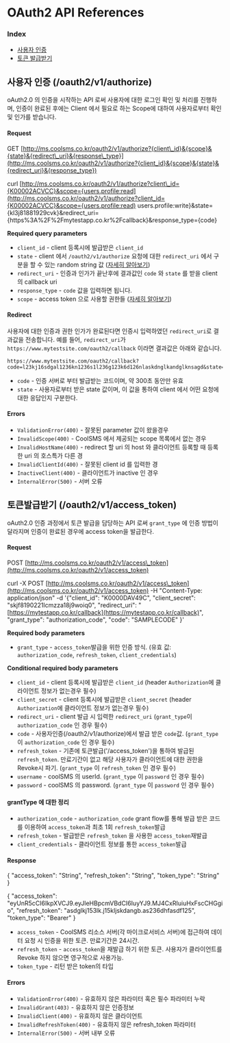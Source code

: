 # OAuth2 API References

### Index

* [사용자 인증](api-references.md#사용자-인-oauth2v1authorize)
* [토큰 발급받기](api-references.md#토큰발급받기-oauth2v1accesstoken)

## 사용자 인증 \(/oauth2/v1/authorize\)

oAuth2.0 의 인증을 시작하는 API 로써 사용자에 대한 로그인 확인 및 처리를 진행하며, 인증이 완료된 후에는 Client 에서 필요로 하는 Scope에 대하여 사용자로부터 확인 및 인가를 받습니다.

#### Request

GET [http://ms.coolsms.co.kr/oauth2/v1/authorize?{client\_id}&{scope}&{state}&{redirect\_uri}&{response\_type}](http://ms.coolsms.co.kr/oauth2/v1/authorize?{client_id}&{scope}&{state}&{redirect_uri}&{response_type})

curl [http://ms.coolsms.co.kr/oauth2/v1/authorize?client\_id={K00002ACVCC}&scope={users.profile:read](http://ms.coolsms.co.kr/oauth2/v1/authorize?client_id={K00002ACVCC}&scope={users.profile:read) users.profile:write}&state={kl3j81881929cvk}&redirect\_uri={https%3A%2F%2Fmytestapp.co.kr%2Fcallback}&response\_type={code}

 **Required query parameters** 

* `client_id` - client 등록시에 발급받은 `client_id`
* `state` - client 에서 `/oauth2/v1/authorize` 요청에 대한 `redirect_uri` 에서 구분을 할 수 있는 random string 값 \([자세히 알아보기](https://docs.coolsms.co.kr/oauth2/getting-started.html#state-값에-대한-사용방법)\)
* `redirect_uri` - 인증과 인가가 끝난후에 결과값인 `code` 와 `state` 를 받을 client의 callback uri
* `response_type` - `code` 값을 입력하면 됩니다. 
* `scope` - access token 으로 사용할 권한들 \([자세히 알아보기](https://docs.coolsms.co.kr/oauth2/how-to-use-scope.html)\)

#### Redirect

사용자에 대한 인증과 권한 인가가 완료된다면 인증시 입력하였던 `redirect_uri`로 결과값을 전송합니다. 예를 들어, `redirect_uri`가 `https://www.mytestsite.com/oauth2/callback` 이라면 결과값은 아래와 같습니다.

```text
https://www.mytestsite.com/oauth2/callback?code=l23kj16sdgal1236kn1236s1l236g123k6d126nlaskdnglkandglknsagd&state=alskdnglnl2k36j
```

* `code` - 인증 서버로 부터 발급받는 코드이며, 약 300초 동안만 유효
* `state` - 사용자로부터 받은 state 값이며, 이 값을 통하여 client 에서 어떤 요청에 대한 응답인지 구분한다. 

#### Errors

* `ValidationError(400)` - 잘못된 parameter 값이 왔을경우
* `InvalidScope(400)` - CoolSMS 에서 제공되는 scope 목록에서 없는 경우 
* `InvalidHostName(400)` - redirect 할 uri 의 host 와 클라이언트 등록할 때 등록한 uri 의 호스특가 다른 경
* `InvalidClientId(400)` - 잘못된 client id 를 입력한 경
* `InactiveClient(400)` - 클라이언트가 inactive 인 경우
* `InternalError(500)` - 서버 오류

## 토큰발급받기 \(/oauth2/v1/access\_token\)

oAuth2.0 인증 과정에서 토큰 발급을 담당하는 API 로써 `grant_type` 에 인증 방법이 달라지며 인증이 완료된 경우에 access token을 발급한다.

#### Request

POST [http://ms.coolsms.co.kr/oauth2/v1/access\_token](http://ms.coolsms.co.kr/oauth2/v1/access_token)

curl -X POST [http://ms.coolsms.co.kr/oauth2/v1/access\_token](http://ms.coolsms.co.kr/oauth2/v1/access_token) -H "Content-Type: application/json" -d '{"client\_id": "K0000DAV49C", "client\_secret": "skjf8190221lcmzza18j9woiq0", "redirect\_uri": "[https://mytestapp.co.kr/callback](https://mytestapp.co.kr/callback)", "grant\_type": "authorization\_code", "code": "SAMPLECODE" }'

 **Required body parameters** 

* `grant_type` - `access_token`발급을 위한 인증 방식. \(유효 값: `authorization_code`, `refresh_token`, `client_credentials`\)

 **Conditional required body parameters** 

* `client_id` - client 등록시에 발급받은 `client_id` \(header `Authorization`에 클라이언트 정보가 없는경우 필수\)
* `client_secret` - client 등록시에 발급받은 `client_secret` \(header `Authorization`에 클라이언트 정보가 없는경우 필수\)
* `redirect_uri` - client 발급 시 입력한 `redirect_uri` \(`grant_type`이 `authorization_code` 인 경우 필수\)
* `code` - 사용자인증\(/oauth2/v1/authorize\)에서 발급 받은 `code`값. \(`grant_type`이 `authorization_code` 인 경우 필수\)
* `refresh_token` - 기존에 토큰발급\('/access\_token'\)을 통하여 발급된 `refresh_token`. 만료기간이 없고 해당 사용자가 클라이언트에 대한 권한을 Revoke시 파기. \(`grant_type` 이 `refresh_token` 인 경우 필수\)
* `username` - coolSMS 의 userId. \(`grant_type` 이 `password` 인 경우 필수\)
* `password` - coolSMS 의 password. \(`grant_type` 이 `password` 인 경우 필수\)

#### grantType 에 대한 정리

* `authorization_code` - `authorization_code` grant flow를 통해 발급 받은 코드를 이용하여 `access_token`과 최초 1회 `refresh_token`발급
* `refresh_token` - 발급받은 `refresh_token` 을 사용한 `access_token`재발급
* `client_credentials` - 클라이언트 정보를 통한 `access_token`발급

#### Response

{ "access\_token": "String", "refresh\_token": "String", "token\_type": "String" }

{ "access\_token": "eyUnR5cCI6IkpXVCJ9.eyJleHBpcmVBdCI6IuyYJ9.MJ4CxRIuiuHxFscCHGgio", "refresh\_token": "asdglkj153lk.j15kljskdangb.as236dhfasdf125", "token\_type": "Bearer" }

* `access_token` - CoolSMS 리소스 서버\(각 마이크로서비스 서버\)에 접근하여 데이터 요청 시 인증을 위한 토큰. 만료기간은 24시간.
* `refresh_token` - `access_token`을 재발급 하기 위한 토큰. 사용자가 클라이언트를 Revoke 하지 않으면 영구적으로 사용가능.
* `token_type` - 리턴 받은 token의 타입

#### Errors

* `ValidationError(400)` - 유효하지 않은 파라미터 혹은 필수 파라미터 누락
* `InvalidGrant(403)` - 유효하지 않은 인증정보
* `InvalidClient(400)` - 유효하지 않은 클라이언트
* `InvalidRefreshToken(400)` - 유효하지 않은 refresh\_token 파라미터
* `InternalError(500)` - 서버 내부 오류

